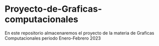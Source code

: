 # Proyecto-de-Graficas-computacionales
 En este repositorio almacenaremos el proyecto de la materia de Graficas Computacionales periodo Enero-Febrero 2023
